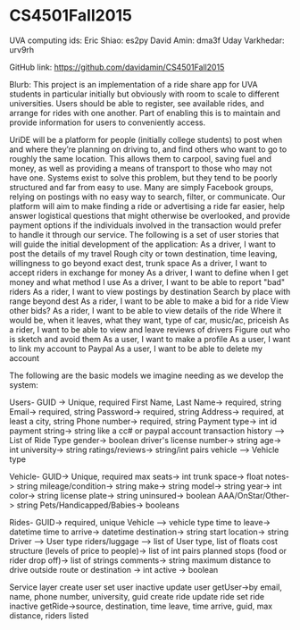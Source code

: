 # CS4501Fall2015

UVA computing ids:
Eric Shiao: es2py
David Amin: dma3f
Uday Varkhedar: urv9rh

GitHub link:
https://github.com/davidamin/CS4501Fall2015

Blurb: 
This project is an implementation of a ride share app for UVA students in particular initially but obviously with room to scale to different universities. Users should be able to register, see available rides, and arrange for rides with one another. Part of enabling this is to maintain and provide information for users to conveniently access.




UriDE will be a platform for people (initially college students) to post when and where they’re planning on driving to, and find others who want to go to roughly the same location. This allows them to carpool, saving fuel and money, as well as providing a means of transport to those who may not have one. Systems exist to solve this problem, but they tend to be poorly structured and far from easy to use. Many are simply Facebook groups, relying on postings with no easy way to search, filter, or communicate. Our platform will aim to make finding a ride or advertising a ride far easier, help answer logistical questions that might otherwise be overlooked, and provide payment options if the individuals involved in the transaction would prefer to handle it through our service.
The following is a set of user stories that will guide the initial development of the application:
As a driver, I want to post the details of my travel
     Rough city or town destination, time leaving, willingness to go beyond exact dest, trunk space
As a driver, I want to accept riders in exchange for money
As a driver, I want to define when I get money and what method I use
As a driver, I want to be able to report "bad" riders
As a rider, I want to view postings by destination
     Search by place with range beyond dest
As a rider, I want to be able to make a bid for a ride
     View other bids?
As a rider, I want to be able to view details of the ride
     Where it would be, when it leaves, what they want, type of car, music/ac, priceish
As a rider, I want to be able to view and leave reviews of drivers
     Figure out who is sketch and avoid them
As a user, I want to make a profile
As a user, I want to link my account to Paypal
As a user, I want to be able to delete my account

The following are the basic models we imagine needing as we develop the system:

Users-
	GUID -> Unique, required
	First Name, Last Name-> required, string
	Email-> required, string
	Password-> required, string
	Address-> required, at least a city, string
	Phone number-> required, string
	Payment type-> int id
	payment string-> string like a cc# or paypal account
	transaction history --> List of Ride Type
	gender-> boolean
	driver's license number-> string
	age-> int
	university-> string 
	ratings/reviews-> string/int pairs
	vehicle --> Vehicle type
	
Vehicle-
	GUID-> Unique, required
	max seats-> int
	trunk space-> float
	notes-> string
	mileage/condition-> string
	make-> string
	model-> string
	year-> int
	color-> string
	license plate-> string
	uninsured-> boolean
	AAA/OnStar/Other-> string
	Pets/Handicapped/Babies-> booleans
	
Rides-
	GUID-> required, unique
	Vehicle --> vehicle type
	time to leave-> datetime
	time to arrive-> datetime
	destination-> string
	start location-> string
	Driver --> User type
	riders/luggage --> list of User type, list of floats
	cost structure (levels of price to people)-> list of int pairs
	planned stops (food or rider drop off)-> list of strings
	comments-> string
	maximum distance to drive outside route or destination -> int
	active -> boolean

Service layer
create user
set user inactive 
update user
getUser->by email, name, phone number, university, guid
create ride
update ride
set ride inactive
getRide->source, destination, time leave, time arrive, guid, max distance, riders listed
